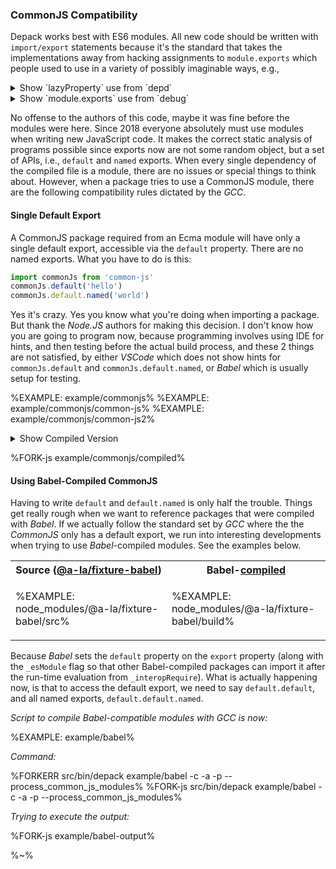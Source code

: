 ### CommonJS Compatibility

Depack works best with ES6 modules. All new code should be written with `import/export` statements because it's the standard that takes the implementations away from hacking assignments to `module.exports` which people used to use in a variety of possibly imaginable ways, e.g.,

<details>
<summary><md2html>Show `lazyProperty` use from `depd`</md2html></summary>

```js
lazyProperty(module.exports, 'eventListenerCount', function eventListenerCount () {
  return EventEmitter.listenerCount || require('./event-listener-count')
})

/**
 * Define a lazy property.
 */

function lazyProperty (obj, prop, getter) {
  function get () {
    var val = getter()

    Object.defineProperty(obj, prop, {
      configurable: true,
      enumerable: true,
      value: val
    })

    return val
  }

  Object.defineProperty(obj, prop, {
    configurable: true,
    enumerable: true,
    get: get
  })
}
```
</summary>
</details>

<details>
<summary><md2html>Show `module.exports` use from `debug`</md2html></summary>

```js
module.exports = require('./common')(exports);

const {formatters} = module.exports;
```
</summary>
</details>

No offense to the authors of this code, maybe it was fine before the modules were here. Since 2018 everyone absolutely must use modules when writing new JavaScript code. It makes the correct static analysis of programs possible since exports now are not some random object, but a set of APIs, i.e., `default` and `named` exports. When every single dependency of the compiled file is a module, there are no issues or special things to think about. However, when a package tries to use a CommonJS module, there are the following compatibility rules dictated by the _GCC_.

#### Single Default Export

A CommonJS package required from an Ecma module will have only a single default export, accessible via the `default` property. There are no named exports. What you have to do is this:

```js
import commonJs from 'common-js'
commonJs.default('hello')
commonJs.default.named('world')
```

Yes it's crazy. Yes you know what you're doing when importing a package. But thank the _Node.JS_ authors for making this decision. I don't know how you are going to program now, because programming involves using IDE for hints, and then testing before the actual build process, and these 2 things are not satisfied, by either _VSCode_ which does not show hints for `commonJs.default` and `commonJs.default.named`, or _Babel_ which is usually setup for testing.

%EXAMPLE: example/commonjs%
%EXAMPLE: example/commonjs/common-js%
%EXAMPLE: example/commonjs/common-js2%

<details>
<summary>Show Compiled Version</summary>

%FORK-js src/bin/depack example/commonjs -a -c --process_common_js_modules -p%
</details>

%FORK-js example/commonjs/compiled%

<!-- There are a number of things to look out for when compiling a _Node.JS_ program. -->

<!-- #### Do not output to `ECMA2018`

If the language out set to `ECMA2018`, the output will be hardly optimised, meaning that the source code of all `package.json` files will be present making the file size of the bundle very large. [Google says](https://groups.google.com/forum/#!topic/closure-compiler-discuss/Ogysep0oJN4): _This is working as expected. We haven't implemented any typechecking or code size optimizations for ES2018 yet._ Therefore, use *`-O 2017`* to produce the output of acceptable size without unnecessary rubbish in it. -->

<!-- ~~**Patch Closure Compiler For Correct `ECMA2017`**~

~~When the language out set to `ECMA2017` or `ECMA2016`, there is a bug with destructuring in `filter`, `map` and other array operations which produces incorrect code. E.g., `[{ entry: true }, { }].filter(({ entry}) => entry).map(({ entry }) => { ...entry, mapped: true })` will not work. This is rather unfortunate because destructuring is an essential language feature, and compiling for `ES2017` is the only alternative to `ES2018` which produces gigantic output. This bug [has been fixed](https://github.com/google/closure-compiler/commit/877e304fe69498189300238fedc6531b7d9bd126) but the patch has not been released, therefore you must compile the master branch closure compiler yourself and use `GOOGLE_CLOSURE_COMPILER` environment variable to set the compiler path. Hopefully, with the next release (after *`v20190121`*) the fix will be available.~~ -->

#### Using Babel-Compiled CommonJS

Having to write `default` and `default.named` is only half the trouble. Things get really rough when we want to reference packages that were compiled with _Babel_. If we actually follow the standard set by _GCC_ where the the _CommonJS_ only has a default export, we run into interesting developments when trying to use _Babel_-compiled modules. See the examples below.

<!-- therefore it's a good idea to ping the package owners to publish the `module` property of their packages pointing to the `src` folder where the code is written as ES6 modules. -->
 <!-- This is a great step forward to move _JavaScript_ language forward because `import`/`export` is what should be used instead of `require`. -->

<!-- Otherwise, modules can be compiled with [`alamode`](https://github.com/a-la/alamode) which the compiler can understand. There are cases such as using `export from` compiled with ÀLaMode which GCC does not accept, therefore it is always the best to fork a package and make sure that it exports the `module` field in its _package.json_. -->

<table>
<tr>
<th>Source (<a href="https://github.com/a-la/fixture-babel/blob/master/src/index.js">@a-la/fixture-babel</a>)</th><th>Babel-<a href="https://github.com/a-la/fixture-babel/blob/master/build/index.js">compiled</a></th>
</tr>
<tr>
<td>

%EXAMPLE: node_modules/@a-la/fixture-babel/src%
</td>
<td>

%EXAMPLE: node_modules/@a-la/fixture-babel/build%
</td>
</tr>
</table>

Because _Babel_ sets the `default` property on the `export` property (along with the `_esModule` flag so that other Babel-compiled packages can import it after the run-time evaluation from `_interopRequire`). What is actually happening now, is that to access the default export, we need to say `default.default`, and all named exports, `default.default.named`.

_Script to compile Babel-compatible modules with GCC is now:_

%EXAMPLE: example/babel%

_Command:_

%FORKERR src/bin/depack example/babel -c -a -p --process_common_js_modules%
%FORK-js src/bin/depack example/babel -c -a -p --process_common_js_modules%

_Trying to execute the output:_

%FORK-js example/babel-output%

%~%